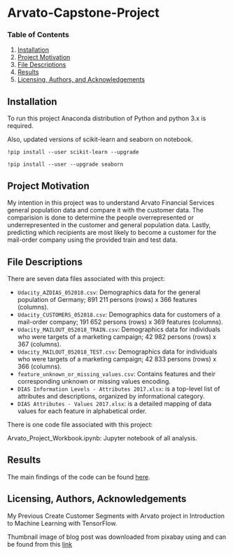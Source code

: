 # Arvato-Capstone-Project


### Table of Contents

1. [Installation](#installation)
2. [Project Motivation](#motivation)
3. [File Descriptions](#files)
4. [Results](#results)
5. [Licensing, Authors, and Acknowledgements](#licensing)

## Installation <a name="installation"></a>

 To run this project Anaconda distribution of Python and python 3.x is required.

 Also, updated versions of scikit-learn and seaborn on notebook.

```
!pip install --user scikit-learn --upgrade

!pip install --user --upgrade seaborn

```

## Project Motivation <a name="motivation"></a>

My intention in this project was to understand Arvato Financial Services general population data and compare it with the customer data. The comparision is done to determine the people overrepresented or underrepresented in the customer and general population data. Lastly, predicting which recipients are most likely to become a customer for the mail-order company using the provided train and test data.

## File Descriptions <a name="files"></a>

There are seven data files associated with this project:

- `Udacity_AZDIAS_052018.csv`: Demographics data for the general population of Germany; 891 211 persons (rows) x 366 features (columns).
- `Udacity_CUSTOMERS_052018.csv`: Demographics data for customers of a mail-order company; 191 652 persons (rows) x 369 features (columns).
- `Udacity_MAILOUT_052018_TRAIN.csv`: Demographics data for individuals who were targets of a marketing campaign; 42 982 persons (rows) x 367 (columns).
- `Udacity_MAILOUT_052018_TEST.csv`: Demographics data for individuals who were targets of a marketing campaign; 42 833 persons (rows) x 366 (columns).
- `feature_unknown_or_missing_values.csv`: Contains features and their corresponding unknown or missing values encoding. 
- `DIAS Information Levels - Attributes 2017.xlsx`: is a top-level list of attributes and descriptions, organized by informational category.
- `DIAS Attributes - Values 2017.xlsx`: is a detailed mapping of data values for each feature in alphabetical order. 

There is one code file associated with this project:

Arvato_Project_Workbook.ipynb: Jupyter notebook of all analysis.

## Results <a name="results"></a>

The main findings of the code can be found [here](https://medium.com/@charlesobinet7/ac0235432a39).

## Licensing, Authors, Acknowledgements <a name="licensing"></a>

My Previous Create Customer Segments with Arvato project in Introduction to Machine Learning with TensorFlow.

Thumbnail image of blog post was downloaded from pixabay using and can be found from this [link](https://www.istockphoto.com/en/photo/marketing-segmentation-geographic-demographic-income-and-generation-concept-gm1207733981-348819134?phrase=customer+segmentation)